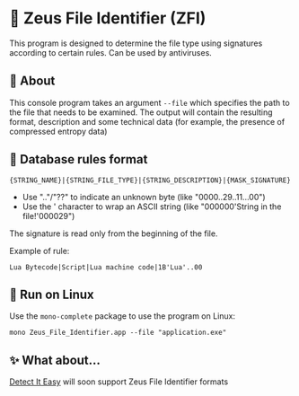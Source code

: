 # 🔮 Zeus File Identifier (ZFI)
This program is designed to determine the file type using signatures according to certain rules. Can be used by antiviruses.

## 📑 About
This console program takes an argument `--file` which specifies the path to the file that needs to be examined. The output will contain the resulting format, description and some technical data (for example, the presence of compressed entropy data)

## 💼 Database rules format
```
{STRING_NAME}|{STRING_FILE_TYPE}|{STRING_DESCRIPTION}|{MASK_SIGNATURE}
```
 * Use ".."/"??" to indicate an unknown byte (like "0000..29..11...00")
 * Use the ' character to wrap an ASCII string (like "000000'String in the file!'000029")

The signature is read only from the beginning of the file.

Example of rule:
```
Lua Bytecode|Script|Lua machine code|1B'Lua'..00
```

## 🐧 Run on Linux
Use the `mono-complete` package to use the program on Linux:
```
mono Zeus_File_Identifier.app --file "application.exe"
```

## ✨ What about...
[Detect It Easy](https://github.com/horsicq/DIE-engine) will soon support Zeus File Identifier formats
